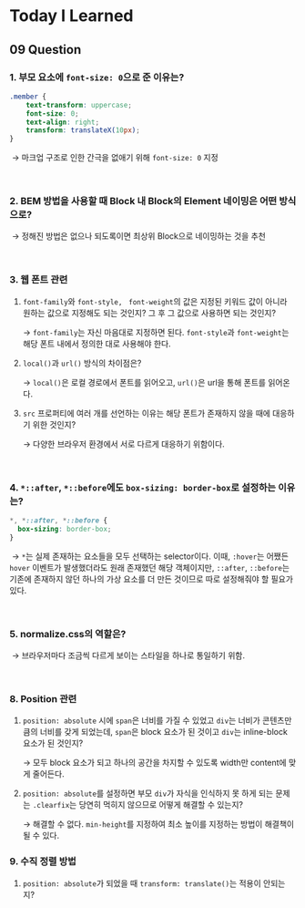 # Today I Learned

## 09 Question

### 1. 부모 요소에 `font-size: 0`으로 준 이유는?

```css
.member {
    text-transform: uppercase;
    font-size: 0;
    text-align: right;
    transform: translateX(10px); 
}
```

​	→ 마크업 구조로 인한 간극을 없애기 위해 `font-size: 0` 지정

<br />

### 2. BEM 방법을 사용할 때 Block 내 Block의 Element 네이밍은 어떤 방식으로?

​	→ 정해진 방법은 없으나 되도록이면 최상위 Block으로 네이밍하는 것을 추천

<br />

### 3. 웹 폰트 관련

1. `font-family`와  `font-style, ` `font-weight`의 값은 지정된 키워드 값이 아니라 원하는 값으로 지정해도 되는 것인지? 그 후 그 값으로 사용하면 되는 것인지?

   → `font-family`는 자신 마음대로 지정하면 된다. `font-style`과 `font-weight`는 해당 폰트 내에서 정의한 대로 사용해야 한다.

2. `local()`과 `url()` 방식의 차이점은?

   → `local()`은 로컬 경로에서 폰트를 읽어오고, `url()`은 url을 통해 폰트를 읽어온다.

3. `src` 프로퍼티에 여러 개를 선언하는 이유는 해당 폰트가 존재하지 않을 때에 대응하기 위한 것인지?

   → 다양한 브라우저 환경에서 서로 다르게 대응하기 위함이다.

<br />

### 4. `*::after`, `*::before`에도 `box-sizing: border-box`로 설정하는 이유는?

```css
*, *::after, *::before {
  box-sizing: border-box;
}
```

​	→ `*`는 실제 존재하는 요소들을 모두 선택하는 selector이다. 이때, `:hover`는 어쨌든 `hover` 이벤트가 발생했더라도 원래 존재했던 해당 객체이지만, `::after`, `::before`는 기존에 존재하지 않던 하나의 가상 요소를 더 만든 것이므로 따로 설정해줘야 할 필요가 있다.

<br />

### 5. normalize.css의 역할은?

​	→ 브라우저마다 조금씩 다르게 보이는 스타일을 하나로 통일하기 위함.

<br />

### 8. Position 관련

1. `position: absolute` 시에 `span`은 너비를 가질 수 있었고 `div`는 너비가 콘텐츠만큼의 너비를 갖게 되었는데, `span`은 block 요소가 된 것이고 `div`는 inline-block 요소가 된 것인지? 

   → 모두 block 요소가 되고 하나의 공간을 차지할 수 있도록 width만 content에 맞게 줄어든다.

2. `position: absolute`를 설정하면 부모 `div`가 자식을 인식하지 못 하게 되는 문제는 `.clearfix`는 당연히 먹히지 않으므로 어떻게 해결할 수 있는지?

   → 해결할 수 없다. `min-height`를 지정하여 최소 높이를 지정하는 방법이 해결책이 될 수 있다.

### 9. 수직 정렬 방법

1. `position: absolute`가 되었을 때 `transform: translate()`는 적용이 안되는지?